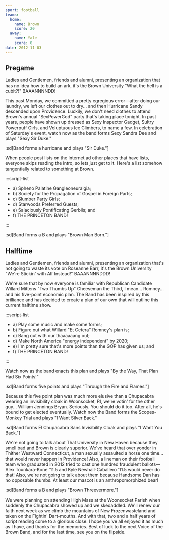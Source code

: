 ```yaml
---
sport: football
teams:
  home:
    name: Brown
    score: 20
  away:
    name: Yale
    score: 0
date: 2012-11-03
---
```


## Pregame

Ladies and Gentlemen, friends and alumni, presenting an organization that has no idea how to build an ark, it's the Brown University "What the hell is a cubit?!" BAAANNNNDD!

This past Monday, we committed a pretty egregious error—after doing our laundry, we left our clothes out to dry... and then Hurricane Sandy descended upon Providence. Luckily, we don't need clothes to attend Brown's annual "SexPowerGod" party that's taking place tonight. In past years, people have shown up dressed as Sexy Inspector Gadget, Sultry Powerpuff Girls, and Voluptuous Ice Climbers, to name a few. In celebration of Saturday's event, watch now as the band forms Sexy Sandra Dee and plays "Sexy Sir Duke."

:sd[Band forms a hurricane and plays "Sir Duke."]

When people post lists on the Internet ad other places that have lists, everyone skips reading the intro, so lets just get to it. Here's a list somehow tangentially related to something at Brown.

:::script-list

- a) Spheno Palatine Gangleoneuralgia;
- b) Society for the Propagation of Gospel in Foreign Parts;
- c) Slumber Party Girls;
- d) Starwoods Preferred Guests;
- e) Salaciously Pontificating Gerbils; and
- f) THE PRINCETON BAND!

:::

:sd[Band forms a B and plays "Brown Man Born."]

## Halftime

Ladies and Gentlemen, friends and alumni, presenting an organization that's not going to waste its vote on Roseanne Barr, it's the Brown University "We're Stickin' with Alf Instead!" BAAANNNNDDD!

We're sure that by now everyone is familiar with Republican Candidate Willard Mittens "Two Thumbs Up" Cheeseman the Third, I mean... Romney... and his five-point economic plan. The Band has been inspired by this brilliance and has decided to create a plan of our own that will outline this current halftime show.

:::script-list

- a) Play some music and make some forms;
- b) Figure out what Willard "Et Cetera" Romney's plan is;
- c) Bang out with our thaaaaaang out;
- d) Make North America "energy independent" by 2020;
- e) I'm pretty sure that's more points than the GOP has given us; and
- f) THE PRINCETON BAND!

:::

Watch now as the band enacts this plan and plays "By the Way, That Plan Had Six Points!"

:sd[Band forms five points and plays "Through the Fire and Flames."]

Because this five point plan was much more elusive than a Chupacabra wearing an invisibility cloak in Woonsocket, RI, we're votin' for the other guy... William Jennings Bryan. Seriously. You should do it too. After all, he's bound to get elected eventually. Watch now the Band forms the Scopes-Monkey Trial and plays "I Want Silver Back."

:sd[Band forms El Chupacabra Sans Invisibility Cloak and plays "I Want You Back."]

We're not going to talk about That University in New Haven because they smell bad and Brown is clearly superior. We've heard that over yonder in Thither Westward Connecticut, a man sexually assaulted a horse one time... that would never happen in Providence! Also, a lineman on their football team who graduated in 2012 tried to cast one hundred fraudulent ballots—Alex Tounkara-Kone '11.5 and Kyle Newhall-Caballero '11.5 would never do that! Also, we're not going to talk about them because Handsome Dan has no opposable thumbs. At least our mascot is an anthropomorphized bear!

:sd[Band forms a B and plays "Brown Threevermore."]

We were planning on attending High Mass at the Woonsocket Parish when suddenly the Chupacabra showed up and we skedaddled. We'll renew our faith next week as we climb the mountains of New Frozenwasteland and taken on the Fightin' Dart-mouths. And with that, two and a half years of script reading come to a glorious close. I hope you've all enjoyed it as much as I have, and thanks for the memories. Best of luck to the next Voice of the Brown Band, and for the last time, see you on the flipside.
